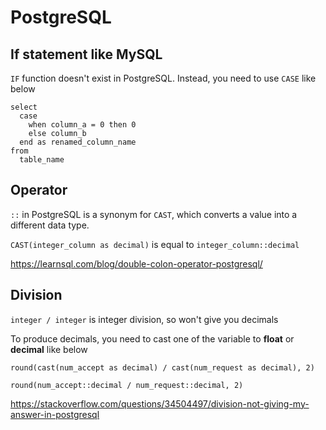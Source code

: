 # PostgreSQL

## If statement like MySQL

`IF` function doesn't exist in PostgreSQL. Instead, you need to use `CASE` like below

```
select
  case 
    when column_a = 0 then 0
    else column_b
  end as renamed_column_name
from
  table_name
 ```

## Operator

`::` in PostgreSQL is a synonym for `CAST`, which converts a value into a different data type.

`CAST(integer_column as decimal)` is equal to `integer_column::decimal`

https://learnsql.com/blog/double-colon-operator-postgresql/

## Division

`integer / integer` is integer division, so won't give you decimals

To produce decimals, you need to cast one of the variable to **float** or **decimal** like below

```
round(cast(num_accept as decimal) / cast(num_request as decimal), 2)

round(num_accept::decimal / num_request::decimal, 2)
```

https://stackoverflow.com/questions/34504497/division-not-giving-my-answer-in-postgresql
